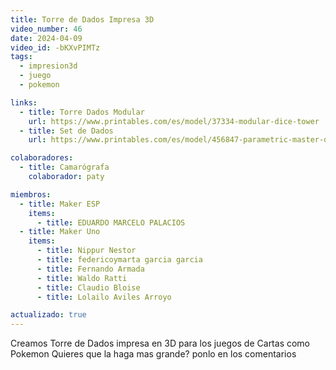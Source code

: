```yaml
---
title: Torre de Dados Impresa 3D 
video_number: 46
date: 2024-04-09
video_id: -bKXvPIMTz
tags:
  - impresion3d
  - juego
  - pokemon

links:
  - title: Torre Dados Modular
    url: https://www.printables.com/es/model/37334-modular-dice-tower
  - title: Set de Dados
    url: https://www.printables.com/es/model/456847-parametric-master-dice-set-for-dd-v2

colaboradores:
  - title: Camarógrafa
    colaborador: paty

miembros:
  - title: Maker ESP
    items:
      - title: EDUARDO MARCELO PALACIOS
  - title: Maker Uno
    items:
      - title: Nippur Nestor
      - title: federicoymarta garcia garcia
      - title: Fernando Armada
      - title: Waldo Ratti
      - title: Claudio Bloise
      - title: Lolailo Aviles Arroyo

actualizado: true
---
```


Creamos Torre de Dados impresa en 3D para los juegos de Cartas como Pokemon
Quieres que la haga mas grande? ponlo en los comentarios
